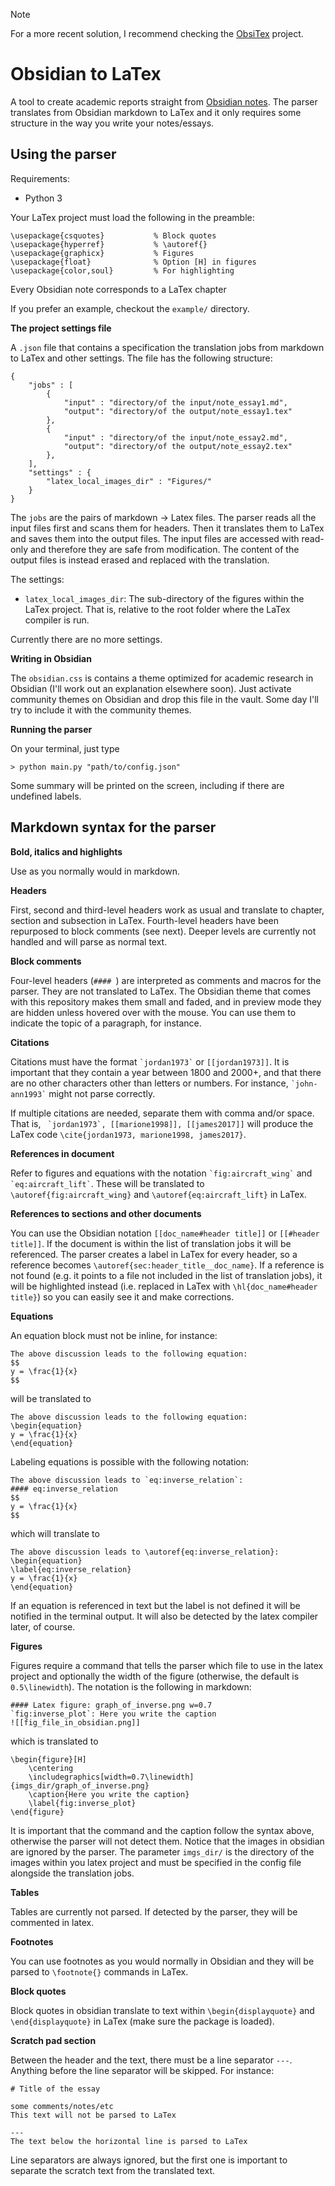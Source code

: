 > [!NOTE]
> For a more recent solution, I recommend checking the [ObsiTex](https://github.com/ruipreis/obsitex) project.

# Obsidian to LaTex

A tool to create academic reports straight from [Obsidian notes](https://obsidian.md). The parser translates from Obsidian markdown to LaTex and it only requires some structure in the way you write your notes/essays.

## Using the parser
Requirements:

- Python 3

Your LaTex project must load the following in the preamble:
```
\usepackage{csquotes}           % Block quotes
\usepackage{hyperref}           % \autoref{}
\usepackage{graphicx}           % Figures
\usepackage{float}              % Option [H] in figures
\usepackage{color,soul}         % For highlighting
```

Every Obsidian note corresponds to a LaTex chapter 

If you prefer an example, checkout the `example/` directory.
 
**The project settings file**

A `.json` file that contains a specification the translation jobs from markdown to LaTex and other settings. The file has the following structure:
```
{
    "jobs" : [
        {
            "input" : "directory/of the input/note_essay1.md",
            "output": "directory/of the output/note_essay1.tex"
        },
        {
            "input" : "directory/of the input/note_essay2.md",
            "output": "directory/of the output/note_essay2.tex"
        },
    ],
    "settings" : {
        "latex_local_images_dir" : "Figures/"
    }
}
```
The `jobs` are the pairs of markdown -> Latex files. The parser reads all the input files first and scans them for headers. Then it translates them to LaTex and saves them into the output files. The input files are accessed with read-only and therefore they are safe from modification. The content of the output files is instead erased and replaced with the translation.

The settings:
- `latex_local_images_dir`: The sub-directory of the figures within the LaTex project. That is, relative to the root folder where the LaTex compiler is run.

Currently there are no more settings.

**Writing in Obsidian**

The `obsidian.css` is contains a theme optimized for academic research in Obsidian (I'll work out an explanation elsewhere soon). Just activate community themes on Obsidian and drop this file in the vault. Some day I'll try to include it with the community themes.  

**Running the parser**

On your terminal, just type
    
    > python main.py "path/to/config.json"

Some summary will be printed on the screen, including if there are undefined labels.

## Markdown syntax for the parser
**Bold, italics and highlights**

Use as you normally would in markdown.

**Headers**

First, second and third-level headers work as usual and translate to chapter, section and subsection in LaTex. Fourth-level headers have been repurposed to block comments (see next). Deeper levels are currently not handled and will parse as normal text.

**Block comments**

Four-level headers (`#### `) are interpreted as comments and macros for the parser. They are not translated to LaTex. The Obsidian theme that comes with this repository makes them small and faded, and in preview mode they are hidden unless hovered over with the mouse. You can use them to indicate the topic of a paragraph, for instance.

**Citations**

Citations must have the format `` `jordan1973` `` or `[[jordan1973]]`. It is important that they contain a year between 1800 and 2000+, and that there are no other characters other than letters or numbers. For instance, `` `john-ann1993` `` might not parse correctly.

If multiple citations are needed, separate them with comma and/or space. That is, `` `jordan1973`, [[marione1998]], [[james2017]]`` will produce the LaTex code `\cite{jordan1973, marione1998, james2017}`.

**References in document**

Refer to figures and equations with the notation `` `fig:aircraft_wing` `` and `` `eq:aircraft_lift` ``. These will be translated to `\autoref{fig:aircraft_wing}` and `\autoref{eq:aircraft_lift}` in LaTex.

**References to sections and other documents**

You can use the Obsidian notation `[[doc_name#header title]]` or `[[#header title]]`. If the document is within the list of translation jobs it will be referenced. The parser creates a label in LaTex for every header, so a reference becomes `\autoref{sec:header_title__doc_name}`. If a reference is not found (e.g. it points to a file not included in the list of translation jobs), it will be highlighted instead (i.e. replaced in LaTex with `\hl{doc_name#header title}`) so you can easily see it and make corrections.

**Equations**

An equation block must not be inline, for instance:
```
The above discussion leads to the following equation:
$$
y = \frac{1}{x}
$$
```
will be translated to
```
The above discussion leads to the following equation:
\begin{equation}
y = \frac{1}{x}
\end{equation}
```
Labeling equations is possible with the following notation:
```
The above discussion leads to `eq:inverse_relation`:
#### eq:inverse_relation
$$
y = \frac{1}{x}
$$
```
which will translate to 
```
The above discussion leads to \autoref{eq:inverse_relation}:
\begin{equation}
\label{eq:inverse_relation}
y = \frac{1}{x}
\end{equation}
```
If an equation is referenced in text but the label is not defined it will be notified in the terminal output. It will also be detected by the latex compiler later, of course.

**Figures**

Figures require a command that tells the parser which file to use in the latex project and optionally the width of the figure (otherwise, the default is `0.5\linewidth`). The notation is the following in markdown:
```
#### Latex figure: graph_of_inverse.png w=0.7
`fig:inverse_plot`: Here you write the caption
![[fig_file_in_obsidian.png]]
```
which is translated to 
```
\begin{figure}[H]
	\centering
	\includegraphics[width=0.7\linewidth]{imgs_dir/graph_of_inverse.png}
	\caption{Here you write the caption}
	\label{fig:inverse_plot}
\end{figure}
```
It is important that the command and the caption follow the syntax above, otherwise the parser will not detect them. Notice that the images in obsidian are ignored by the parser. The parameter `imgs_dir/` is the directory of the images within you latex project and must be specified in the config file alongside the translation jobs.

**Tables**

Tables are currently not parsed. If detected by the parser, they will be commented in latex.

**Footnotes**

You can use footnotes as you would normally in Obsidian and they will be parsed to `\footnote{}` commands in LaTex.

**Block quotes**

Block quotes in obsidian translate to text within `\begin{displayquote}` and `\end{displayquote}` in LaTex (make sure the package is loaded).

**Scratch pad section**

Between the header and the text, there must be a line separator `---`. Anything before the line separator will be skipped. For instance:
```
# Title of the essay

some comments/notes/etc
This text will not be parsed to LaTex

---
The text below the horizontal line is parsed to LaTex 
```
Line separators are always ignored, but the first one is important to separate the scratch text from the translated text.
